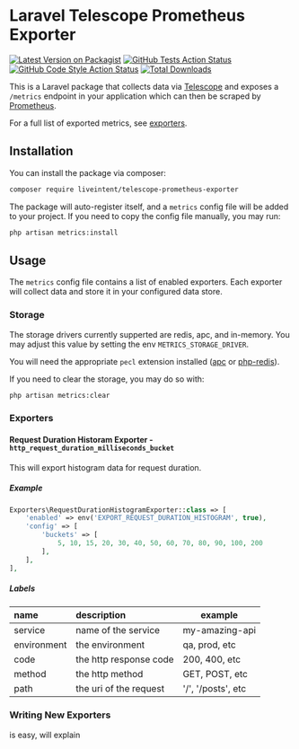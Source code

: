 # Laravel Telescope Prometheus Exporter

[![Latest Version on Packagist](https://img.shields.io/packagist/v/liveintent/telescope-prometheus-exporter.svg?style=flat-square)](https://packagist.org/packages/liveintent/telescope-prometheus-exporter)
[![GitHub Tests Action Status](https://img.shields.io/github/workflow/status/liveintent/telescope-prometheus-exporter/run-tests?label=tests)](https://github.com/liveintent/telescope-prometheus-exporter/actions?query=workflow%3ATests+branch%3Amaster)
[![GitHub Code Style Action Status](https://img.shields.io/github/workflow/status/liveintent/telescope-prometheus-exporter/Check%20&%20fix%20styling?label=code%20style)](https://github.com/liveintent/telescope-prometheus-exporter/actions?query=workflow%3A"Check+%26+fix+styling"+branch%3Amaster)
[![Total Downloads](https://img.shields.io/packagist/dt/liveintent/telescope-prometheus-exporter.svg?style=flat-square)](https://packagist.org/packages/liveintent/telescope-prometheus-exporter)


This is a Laravel package that collects data via [Telescope](https://laravel.com/docs/8.x/telescope) and exposes a `/metrics` endpoint in your application which can then be scraped by [Prometheus](https://prometheus.io/).

For a full list of exported metrics, see [exporters](#exporters).

## Installation

You can install the package via composer:

```bash
composer require liveintent/telescope-prometheus-exporter
```

The package will auto-register itself, and a `metrics` config file will be added to your project. If you need to copy the config file manually, you may run:

```bash
php artisan metrics:install
```

## Usage

The `metrics` config file contains a list of enabled exporters. Each exporter will collect data and store it in your configured data store.

### Storage

The storage drivers currently supperted are redis, apc, and in-memory. You may adjust this value by setting the env `METRICS_STORAGE_DRIVER`.

You will need the appropriate `pecl` extension installed ([apc](https://pecl.php.net/package/APCU) or [php-redis](https://pecl.php.net/package/redis)).

If you need to clear the storage, you may do so with:

```bash
php artisan metrics:clear
```

### Exporters

#### Request Duration Historam Exporter - `http_request_duration_milliseconds_bucket`

This will export histogram data for request duration. 

##### Example

```php
Exporters\RequestDurationHistogramExporter::class => [
    'enabled' => env('EXPORT_REQUEST_DURATION_HISTOGRAM', true),
    'config' => [
        'buckets' => [
            5, 10, 15, 20, 30, 40, 50, 60, 70, 80, 90, 100, 200
        ],
    ],
],
```

##### Labels

| name        | description            | example            |
|:------------|:-----------------------|--------------------|
| service     | name of the service    | my-amazing-api     |
| environment | the environment        | qa, prod, etc      |
| code        | the http response code | 200, 400, etc      |
| method      | the http method        | GET, POST, etc     |
| path        | the uri of the request | '/', '/posts', etc |

### Writing New Exporters

is easy, will explain
